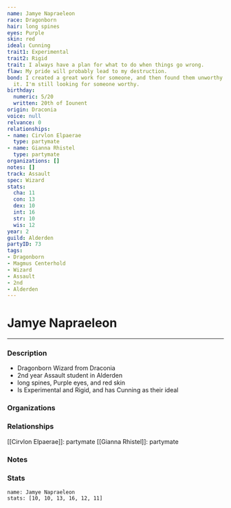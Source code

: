```yaml
---
name: Jamye Napraeleon
race: Dragonborn
hair: long spines
eyes: Purple
skin: red
ideal: Cunning
trait1: Experimental
trait2: Rigid
trait: I always have a plan for what to do when things go wrong.
flaw: My pride will probably lead to my destruction.
bond: I created a great work for someone, and then found them unworthy to receive
  it. I'm still looking for someone worthy.
birthday:
  numeric: 5/20
  written: 20th of Iounent
origin: Draconia
voice: null
relvance: 0
relationships:
- name: Cirvlon Elpaerae
  type: partymate
- name: Gianna Rhistel
  type: partymate
organizations: []
notes: []
track: Assault
spec: Wizard
stats:
  cha: 11
  con: 13
  dex: 10
  int: 16
  str: 10
  wis: 12
year: 2
guild: Alderden
partyID: 73
tags:
- Dragonborn
- Magmus Centerhold
- Wizard
- Assault
- 2nd
- Alderden
---
```

# Jamye Napraeleon
---
### Description
- Dragonborn Wizard from Draconia
- 2nd year Assault student in Alderden
- long spines, Purple eyes, and red skin
- Is Experimental and Rigid, and has Cunning as their ideal

### Organizations

### Relationships
[[Cirvlon Elpaerae]]: partymate
[[Gianna Rhistel]]: partymate

### Notes

### Stats
```statblock
name: Jamye Napraeleon
stats: [10, 10, 13, 16, 12, 11]
```